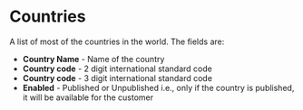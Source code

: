 # Countries

A list of most of the countries in the world. The fields are:

* **Country Name** - Name of the country
* **Country code** - 2 digit international standard code
* **Country code** - 3 digit international standard code
* **Enabled** - Published or Unpublished i.e., only if the country is published, it will be available for the customer
